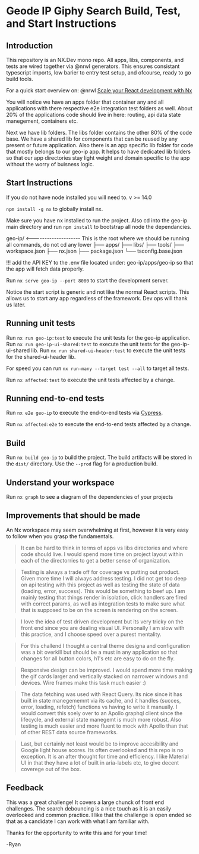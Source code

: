# Geode IP Giphy Search Build, Test, and Start Instructions

## Introduction

This repository is an NX.Dev mono repo. All apps, libs, components, and tests are wired together via @nrwl generators. This ensures consistant typescript imports, low barier to entry test setup, and ofcourse, ready to go build tools.

For a quick start overview on: @nrwl [Scale your React development with Nx](https://www.youtube.com/watch?v=sNz-4PUM0k8&t=2s)

You will notice we have an apps folder that container any and all applications with there respective e2e integration test folders as well. About 20% of the applications code should live in here: routing, api data state manegement, containers etc.

Next we have lib folders. The libs folder contains the other 80% of the code base. We have a shared lib for components that can be reused by any present or future application. Also there is an app specific lib folder for code that mostly belongs to our geo-ip app. It helps to have dedicated lib folders so that our app directories stay light weight and domain specific to the app without the worry of buisness logic.

## Start Instructions

If you do not have node installed you will need to. v >= 14.0

`npm install -g nx` to globally install nx.

Make sure you have nx installed to run the project. Also cd into the geo-ip main directory and run `npm install` to bootstrap all node the dependancies.

geo-ip/ <-------------------- This is the root where we should be running all commands, do not cd any lower
├── apps/
├── libs/
├── tools/
├── workspace.json
├── nx.json
├── package.json
└── tsconfig.base.json

!!! add the API KEY to the .env file located under: geo-ip/apps/geo-ip so that the app will fetch data properly.

Run `nx serve geo-ip --port 8080` to start the development server.

Notice the start script is generic and not like the normal React scripts. This allows us to start any app regardless of the framework. Dev ops will thank us later.

## Running unit tests

Run `nx run geo-ip:test` to execute the unit tests for the geo-ip application.
Run `nx run geo-ip-ui-shared:test` to execute the unit tests for the geo-ip-ui-shared lib.
Run `nx run shared-ui-header:test` to execute the unit tests for the shared-ui-header lib.

For speed you can run `nx run-many --target test --all` to target all tests.

Run `nx affected:test` to execute the unit tests affected by a change.

## Running end-to-end tests

Run `nx e2e geo-ip` to execute the end-to-end tests via [Cypress](https://www.cypress.io).

Run `nx affected:e2e` to execute the end-to-end tests affected by a change.

## Build

Run `nx build geo-ip` to build the project. The build artifacts will be stored in the `dist/` directory. Use the `--prod` flag for a production build.

## Understand your workspace

Run `nx graph` to see a diagram of the dependencies of your projects

## Improvements that should be made

An Nx workspace may seem overwhelming at first, however it is very easy to follow when you grasp the fundamentals.

> It can be hard to think in terms of apps vs libs directories and where code should live. I would spend more time on project layout within each of the directorries to get a better sense of organization.

> Testing is always a trade off for coverage vs putting out product. Given more time I will always address testing. I did not get too deep on api testing with this project as well as testing the state of data (loading, error, success). This would be something to beef up. I am mainly testing that things render in isolation, click handlers are fired with correct params, as well as integration tests to make sure what that is supposed to be on the screen is rendering on the screen.

> I love the idea of test driven development but its very tricky on the front end since you are dealing visual UI. Personally I am slow with this practice, and I choose speed over a purest mentality.

> For this challend I thought a central theme designa and configuration was a bit overkill but should be a must in any application so that changes for all button colors, h1's etc are easy to do on the fly.

> Responsive design can be improved. I would spend more time making the gif cards larger and vertically stacked on narrower windows and devices. Wire frames make this task much easier :)

> The data fetching was used with React Query. Its nice since it has built in state manegememnt via its cache, and it handles (succes, error, loading, refetch) functions vs having to write it manually. I would convert this soely over to an Apollo graphql client since the lifecycle, and external state manegemt is much more robust. Also testing is much easier and more fluent to mock with Apollo than that of other REST data source frameworks.

> Last, but certainly not least would be to improve accesibility and Google light house scores. Its often overlooked and this repo is no exception. It is an after thought for time and efficiency. I like Material UI in that they have a lot of built in aria-labels etc, to give decent coverege out of the box.

## Feedback

This was a great challenge! It covers a large chunck of front end challenges. The search debouncing is a nice touch as it is an easily overlooked and common practice.
I like that the challenge is open ended so that as a candidate I can work with what I am familiar with.

Thanks for the opportunity to write this and for your time!

-Ryan
